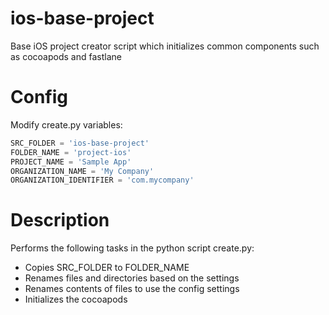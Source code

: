 # ios-base-project
Base iOS project creator script which initializes common components such as cocoapods and fastlane

# Config

Modify create.py variables:

```python
SRC_FOLDER = 'ios-base-project'
FOLDER_NAME = 'project-ios'
PROJECT_NAME = 'Sample App'
ORGANIZATION_NAME = 'My Company'
ORGANIZATION_IDENTIFIER = 'com.mycompany'
```

# Description
Performs the following tasks in the python script create.py:
* Copies SRC_FOLDER to FOLDER_NAME
* Renames files and directories based on the settings
* Renames contents of files to use the config settings
* Initializes the cocoapods